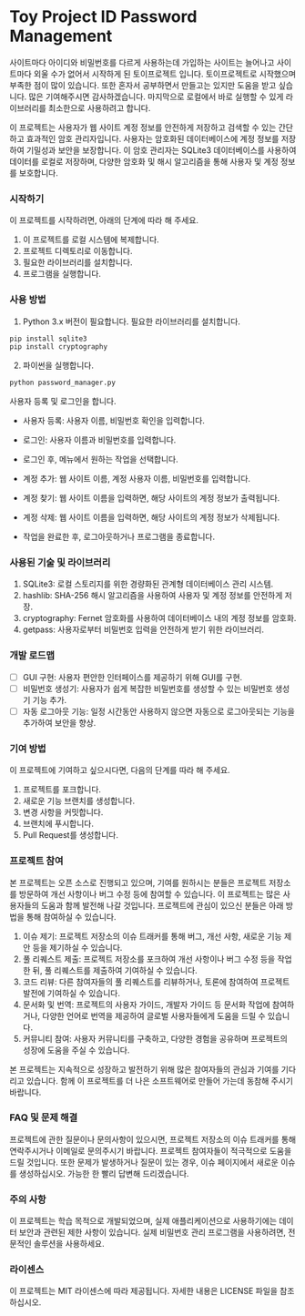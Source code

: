 # Toy Project ID Password Management

사이트마다 아이디와 비밀번호를 다르게 사용하는데 가입하는 사이트는 늘어나고 사이트마다 외울 수가 없어서 시작하게 된 토이프로젝트 입니다. 토이프로젝트로 시작했으며 부족한 점이 많이 있습니다. 또한 혼자서 공부하면서 만들고는 있지만 도움을 받고 싶습니다. 많은 기여해주시면 감사하겠습니다. 마지막으로 로컬에서 바로 실행할 수 있게 라이브러리를 최소한으로 사용하려고 합니다.

이 프로젝트는 사용자가 웹 사이트 계정 정보를 안전하게 저장하고 검색할 수 있는 간단하고 효과적인 암호 관리자입니다. 사용자는 암호화된 데이터베이스에 계정 정보를 저장하여 기밀성과 보안을 보장합니다. 이 암호 관리자는 SQLite3 데이터베이스를 사용하여 데이터를 로컬로 저장하며, 다양한 암호화 및 해시 알고리즘을 통해 사용자 및 계정 정보를 보호합니다.

### 시작하기
이 프로젝트를 시작하려면, 아래의 단계에 따라 해 주세요.

1. 이 프로젝트를 로컬 시스템에 복제합니다.
2. 프로젝트 디렉토리로 이동합니다.
3. 필요한 라이브러리를 설치합니다.
4. 프로그램을 실행합니다.

### 사용 방법
1. Python 3.x 버전이 필요합니다. 필요한 라이브러리를 설치합니다.
```python
pip install sqlite3
pip install cryptography
```
2. 파이썬을 실행합니다.
```python
python password_manager.py
```
사용자 등록 및 로그인을 합니다.

- 사용자 등록: 사용자 이름, 비밀번호 확인을 입력합니다.
- 로그인: 사용자 이름과 비밀번호를 입력합니다.
- 로그인 후, 메뉴에서 원하는 작업을 선택합니다.

- 계정 추가: 웹 사이트 이름, 계정 사용자 이름, 비밀번호를 입력합니다.
- 계정 찾기: 웹 사이트 이름을 입력하면, 해당 사이트의 계정 정보가 출력됩니다.
- 계정 삭제: 웹 사이트 이름을 입력하면, 해당 사이트의 계정 정보가 삭제됩니다.
- 작업을 완료한 후, 로그아웃하거나 프로그램을 종료합니다.

### 사용된 기술 및 라이브러리
1. SQLite3: 로컬 스토리지를 위한 경량화된 관계형 데이터베이스 관리 시스템.
2. hashlib: SHA-256 해시 알고리즘을 사용하여 사용자 및 계정 정보를 안전하게 저장.
3. cryptography: Fernet 암호화를 사용하여 데이터베이스 내의 계정 정보를 암호화.
4. getpass: 사용자로부터 비밀번호 입력을 안전하게 받기 위한 라이브러리.

### 개발 로드맵
- [ ] GUI 구현: 사용자 편안한 인터페이스를 제공하기 위해 GUI를 구현.
- [ ] 비밀번호 생성기: 사용자가 쉽게 복잡한 비밀번호를 생성할 수 있는 비밀번호 생성기 기능 추가.
- [ ] 자동 로그아웃 기능: 일정 시간동안 사용하지 않으면 자동으로 로그아웃되는 기능을 추가하여 보안을 향상.

### 기여 방법
이 프로젝트에 기여하고 싶으시다면, 다음의 단계를 따라 해 주세요.

1. 프로젝트를 포크합니다.
2. 새로운 기능 브랜치를 생성합니다.
3. 변경 사항을 커밋합니다.
4. 브랜치에 푸시합니다.
5. Pull Request를 생성합니다.

### 프로젝트 참여
본 프로젝트는 오픈 소스로 진행되고 있으며, 기여를 원하시는 분들은 프로젝트 저장소를 방문하여 개선 사항이나 버그 수정 등에 참여할 수 있습니다. 이 프로젝트는 많은 사용자들의 도움과 함께 발전해 나갈 것입니다. 프로젝트에 관심이 있으신 분들은 아래 방법을 통해 참여하실 수 있습니다.

1. 이슈 제기: 프로젝트 저장소의 이슈 트래커를 통해 버그, 개선 사항, 새로운 기능 제안 등을 제기하실 수 있습니다.
2. 풀 리퀘스트 제출: 프로젝트 저장소를 포크하여 개선 사항이나 버그 수정 등을 작업한 뒤, 풀 리퀘스트를 제출하여 기여하실 수 있습니다.
3. 코드 리뷰: 다른 참여자들의 풀 리퀘스트를 리뷰하거나, 토론에 참여하여 프로젝트 발전에 기여하실 수 있습니다.
4. 문서화 및 번역: 프로젝트의 사용자 가이드, 개발자 가이드 등 문서화 작업에 참여하거나, 다양한 언어로 번역을 제공하여 글로벌 사용자들에게 도움을 드릴 수 있습니다.
5. 커뮤니티 참여: 사용자 커뮤니티를 구축하고, 다양한 경험을 공유하며 프로젝트의 성장에 도움을 주실 수 있습니다.

본 프로젝트는 지속적으로 성장하고 발전하기 위해 많은 참여자들의 관심과 기여를 기다리고 있습니다. 함께 이 프로젝트를 더 나은 소프트웨어로 만들어 가는데 동참해 주시기 바랍니다.

### FAQ 및 문제 해결
프로젝트에 관한 질문이나 문의사항이 있으시면, 프로젝트 저장소의 이슈 트래커를 통해 연락주시거나 이메일로 문의주시기 바랍니다. 프로젝트 참여자들이 적극적으로 도움을 드릴 것입니다. 또한 문제가 발생하거나 질문이 있는 경우, 이슈 페이지에서 새로운 이슈를 생성하십시오. 가능한 한 빨리 답변해 드리겠습니다.

### 주의 사항
이 프로젝트는 학습 목적으로 개발되었으며, 실제 애플리케이션으로 사용하기에는 데이터 보안과 관련된 제한 사항이 있습니다. 실제 비밀번호 관리 프로그램을 사용하려면, 전문적인 솔루션을 사용하세요.

### 라이센스
이 프로젝트는 MIT 라이센스에 따라 제공됩니다. 자세한 내용은 LICENSE 파일을 참조하십시오.

